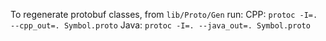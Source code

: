 To regenerate protobuf classes, from `lib/Proto/Gen` run:
    CPP: `protoc -I=. --cpp_out=. Symbol.proto`
    Java: `protoc -I=. --java_out=. Symbol.proto`